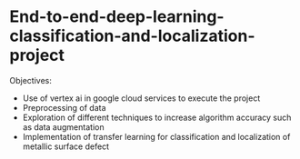 # End-to-end-deep-learning-classification-and-localization-project

Objectives:
- Use of vertex ai in google cloud services to execute the
project
- Preprocessing of data
- Exploration of different techniques to increase algorithm
accuracy such as data augmentation
- Implementation of transfer learning for classification and
localization of metallic surface defect
